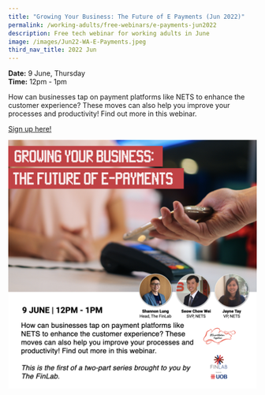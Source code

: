 ```yaml
---
title: "Growing Your Business: The Future of E Payments (Jun 2022)"
permalink: /working-adults/free-webinars/e-payments-jun2022
description: Free tech webinar for working adults in June
image: /images/Jun22-WA-E-Payments.jpeg
third_nav_title: 2022 Jun
---
```


**Date:** 9 June, Thursday
<br> **Time:** 12pm - 1pm

How can businesses tap on payment platforms like NETS to enhance the customer experience? These moves can also help you improve your processes and productivity! Find out more in this webinar.  

[Sign up here!](https://go.gov.sg/wa-finlab3-june22)

![Free webinar on e-payments for businesses](/images/Updated-Jun22-WA-E-Payments.jpeg)